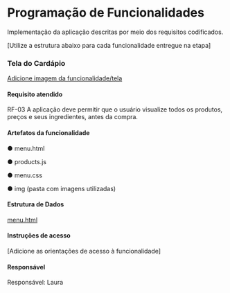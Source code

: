 # Programação de Funcionalidades

Implementação da aplicação descritas por meio dos requisitos codificados. 

[Utilize a estrutura abaixo para cada funcionalidade entregue na etapa]

### Tela do Cardápio

[Adicione imagem da funcionalidade/tela](./img/Tela-Cardapio.jpg)


#### Requisito atendido

RF-03 	A aplicação deve permitir que o usuário visualize todos os produtos, preços e seus ingredientes, antes da compra.


#### Artefatos da funcionalidade

● menu.html

● products.js

● menu.css

● img (pasta com imagens utilizadas)


#### Estrutura de Dados

[menu.html](https://github.com/ICEI-PUC-Minas-PMV-ADS/pmv-ads-2023-2-e1-proj-web-t1-expresso-virtual/blob/main/codigo-fonte/Menu-page/menu.html)


#### Instruções de acesso

[Adicione as orientações de acesso à funcionalidade]


#### Responsável

Responsável: Laura

